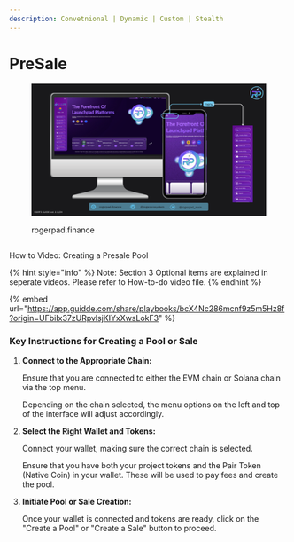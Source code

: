 ```yaml
---
description: Convetnional | Dynamic | Custom | Stealth
---
```


# PreSale

<figure><img src="../../.gitbook/assets/Home.png" alt=""><figcaption><p>rogerpad.finance </p></figcaption></figure>

##

How to Video:  Creating a Presale Pool&#x20;



{% hint style="info" %}
Note: Section 3 Optional items are explained in seperate videos.  Please refer to How-to-do video file.
{% endhint %}

{% embed url="https://app.guidde.com/share/playbooks/bcX4Nc286mcnf9z5m5Hz8f?origin=UFbiIx37zURpvlsjKIYxXwsLokF3" %}

### Key Instructions for Creating a Pool or Sale

1.  **Connect to the Appropriate Chain:**

    Ensure that you are connected to either the EVM chain or Solana chain via the top menu.

    Depending on the chain selected, the menu options on the left and top of the interface will adjust accordingly.
2.  **Select the Right Wallet and Tokens:**

    Connect your wallet, making sure the correct chain is selected.

    Ensure that you have both your project tokens and the Pair Token (Native Coin) in your wallet. These will be used to pay fees and create the pool.
3.  **Initiate Pool or Sale Creation:**

    Once your wallet is connected and tokens are ready, click on the "Create a Pool" or "Create a Sale" button to proceed.


